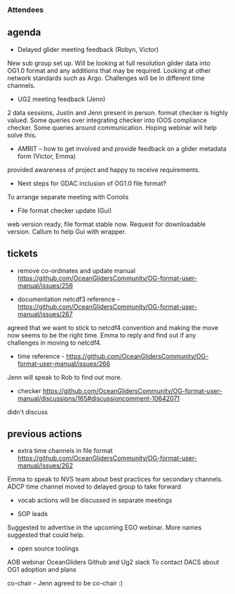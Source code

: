 ### Attendees 

## agenda

*	Delayed glider meeting feedback (Robyn, Victor)
  
New sub group set up. Will be looking at full resolution glider data into OG1.0 format and any additions that may be required. Looking at other network standards such as Argo. Challenges will be in different time channels.

  
*	UG2 meeting feedback (Jenn)

  2 data sessions, Justin and Jenn present in person.
 	format checker is highly valued. Some queries over integrating checker into IOOS compliance checker.
 	Some queries around communication. Hoping webinar will help solve this.
 	
  
*	AMRIT – how to get involved and provide feedback on a glider metadata form (Victor, Emma)

provided awareness of project and happy to receive requirements.

*	Next steps for GDAC inclusion of OG1.0 file format?

To arrange separate meeting with Coriolis 

 
*	File format checker update (Gui)

web version ready, file format stable now. Request for downloadable version. Callum to help Gui with wrapper. 



## tickets

* remove co-ordinates and update manual 
https://github.com/OceanGlidersCommunity/OG-format-user-manual/issues/256


* documentation netcdf3 reference - 
https://github.com/OceanGlidersCommunity/OG-format-user-manual/issues/267

agreed that we want to stick to netcdf4 convention and making the move now seems to be the right time. 
Emma to reply and find out if any challenges in moving to netcdf4. 

* time reference - 
https://github.com/OceanGlidersCommunity/OG-format-user-manual/issues/266

Jenn will speak to Rob to find out more. 

* checker
  https://github.com/OceanGlidersCommunity/OG-format-user-manual/discussions/165#discussioncomment-10642071

didn't discuss 

## previous actions 
* extra time channels in file format https://github.com/OceanGlidersCommunity/OG-format-user-manual/issues/262

Emma to speak to NVS team about best practices for secondary channels. ADCP time channel moved to delayed group to take forward 
 
* vocab actions will be discussed in separate meetings
  
* SOP leads
  
Suggested to advertise in the upcoming EGO webinar. More names suggested that could help. 

* open source toolings

AOB
webinar OceanGliders Github and Ug2 slack 
To contact DACS about OG1 adoption and plans 


co-chair  - 
Jenn agreed to be co-chair :) 
